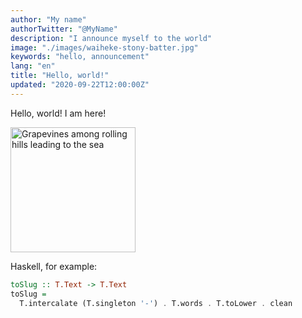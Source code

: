```yaml
---
author: "My name"
authorTwitter: "@MyName"
description: "I announce myself to the world"
image: "./images/waiheke-stony-batter.jpg"
keywords: "hello, announcement"
lang: "en"
title: "Hello, world!"
updated: "2020-09-22T12:00:00Z"
---
```


Hello, world! I am here!

<img
  alt="Grapevines among rolling hills leading to the sea"
  src="./images/waiheke-stony-batter.jpg"
  height="200"
/>

Haskell, for example:

```haskell
toSlug :: T.Text -> T.Text
toSlug =
  T.intercalate (T.singleton '-') . T.words . T.toLower . clean
```
